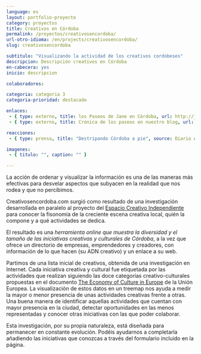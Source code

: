 ```yaml
---
language: es
layout: portfolio-proyecto
category: proyectos
title: Creativos en Córdoba
permalink: /proyectos/creativosencordoba/
url-otro-idioma: /en/projects/creativosencordoba/
slug: creativosencordoba

subtitulo: "Visualizando la actividad de los creativos cordobeses"
descripcion: Descripción creativos en Córdoba
en-cabecera: yes
inicio: descripcion

colaboradores:

categoria: categoria 3
categoria-prioridad: destacado

enlaces:
 - { type: externo, title: los Paseos de Jane en Córdoba, url: http://janeswalk.net/cities/landing/category/cordoba/ }
 - { type: externo, title: Crónica de los paseos en nuestro blog, url: /blog/2012/05/sal-a-la-calle/ }

reacciones:
 - { type: prensa, title: "Destripando Córdoba a pie", source: Diario ABC Córdoba, date: May 2012, url: http://www.abc.es/20120503/cordoba/abcp-destripando-cordoba-20120503.html, quote: "“Su obra cuestionó el modelo de urbanismo dominante en la segunda mitad del siglo XX basado en el uso del automóvil y la ciudad segregada”" }

imagenes:
 - { titulo: "", caption: "" }

---
```


La acción de ordenar y visualizar la información es una de las maneras más efectivas para desvelar aspectos que subyacen en la realidad que nos rodea y que no percibimos.

Creativosencordoba.com surgió como resultado de una investigación desarrollada en paralelo al proyecto del [Espacio Creativo Independiente](http://www.colaborativa.eu/proyectos/espaciocreativoindependiente.html) para conocer la fisonomía de la creciente escena creativa local, quién la compone y a qué actividades se dedica.

El resultado es una *herramienta online que muestra la diversidad y el tamaño de las iniciativas creativas y culturales de Córdoba*, a la vez que ofrece un directorio de empresas, emprendedores y creadores, con información de lo que hacen (su ADN creativo) y un enlace a su web.

Partimos de una lista inicial de creativos, obtenida de una investigación en Internet. Cada iniciativa creativa y cultural fue etiquetada por las actividades que realizan siguiendo las doce categorías creativo-culturales propuestas en el documento [The Economy of Culture in Europe](http://ec.europa.eu/culture/key-documents/doc873_en.htm) de la Unión Europea. La visualización de estos datos en un treemap nos ayuda a medir la mayor o menor presencia de unas actividades creativas frente a otras. Una buena manera de identificar aquellas actividades que cuentan con mayor presencia en la ciudad, detectar oportunidades en las menos representadas y conocer otras iniciativas con las que poder colaborar.

Esta investigación, por su propia naturaleza, está diseñada para permanecer en constante evolución. Podéis ayudarnos a completarla añadiendo las iniciativas que conozcas a través del formulario incluido en la página.